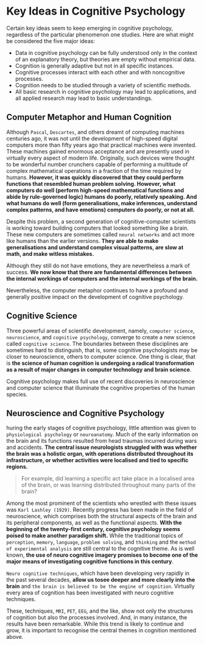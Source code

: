# Key Ideas in Cognitive Psychology
Certain key ideas seem to keep emerging in cognitive psychology, regardless of the particular phenomenon one studies.
Here are what might be considered the five major ideas:

- Data in cognitive psychology can be fully understood only in the context of an explanatory theory, but theories are empty without empirical data.
- Cognition is generally adaptive but not in all specific instances.
- Cognitive processes interact with each other and with noncognitive processes.
- Cognition needs to be studied through a variety of scientific methods.
- All basic research in cognitive psychology may lead to applications, and all applied research may lead to basic understandings.

## Computer Metaphor and Human Cognition
Although `Pascal`, `Descartes`, and others dreamt of computing machines centuries ago, it was not until the development of high-speed
digital computers more than fifty years ago that practical machines were invented. These machines gained enormous acceptance and are
presently used in virtually every aspect of modern life. Originally, such devices were thought to be wonderful number crunchers capable
of performing a multitude of complex mathematical operations in a fraction of the time required by humans. **However, it was quickly
discovered that they could perform functions that resembled human problem solving. However, what computers do well (perform high-speed
mathematical functions and abide by rule-governed logic) humans do poorly, relatively speaking. And what humans do well (form generalisations,
make inferences, understand complex patterns, and have emotions) computers do poorly, or not at all.**

Despite this problem, a second generation of cognitive-computer scientists is working toward building computers that looked something like a brain.
These new computers are sometimes called `neural networks` and act more like humans than the earlier versions. **They are able to make generalisations
and understand complex visual patterns, are slow at math, and make witless mistakes.**

Although they still do not have emotions, they are nevertheless a mark of success. **We now know that there are fundamental differences between the internal workings of computers and the internal
workings of the brain.**

Nevertheless, the computer metaphor continues to have a profound and generally positive impact on the development of cognitive psychology.

## Cognitive Science
Three powerful areas of scientific development, namely, `computer science`, `neuroscience`, and `cognitive psychology`, converge to create
a new science called `cognitive science`. The boundaries between these disciplines are sometimes hard to distinguish, that is, some
cognitive psychologists may be closer to neuroscience, others to computer science. One thing is clear, that is **the science of human cognition
is undergoing a radical transformation as a result of major changes in computer technology and brain science**.

Cognitive psychology makes full use of recent discoveries in neuroscience and computer science that illuminate the cognitive properties of
the human species.

## Neuroscience and Cognitive Psychology
huring the early stages of cognitive psychology, little attention was given to `physiological psychology` or `neuroanatomy`.
Much of the early information on the brain and its functions resulted from head traumas incurred during wars and accidents.
**The central issue neurologists struggled with was whether the brain was a holistic organ, with operations distributed throughout
its infrastructure, or whether activities were localised and tied to specific regions.**

> For example, did learning a specific act take place in a localised area of the brain, or was learning distributed throughout many
> parts of the brain?

Among the most prominent of the scientists who wrestled with these issues was `Karl Lashley (1929)`. Recently progress has been made in the
field of neuroscience, which comprises both the structural aspects of the brain and its peripheral components, as well as the functional aspects.
**With the beginning of the twenty-first century, cognitive psychology seems poised to make another paradigm shift.** While the traditional
topics of `perception`, `memory`, `language`, `problem solving`, and `thinking` and the `method of experimental analysis` are still central
to the cognitive theme.  As is well known, **the use of neuro cognitive imagery promises to become one of the major means of investigating
cognitive functions in this century**.

`Neuro cognitive techniques`, which have been developing very rapidly in the past several decades, **allow us tosee deeper and more clearly
into the brain** and `the brain is believed to be the engine of cognition`. Virtually every area of cognition has been investigated with
neuro cognitive techniques.

These, techniques, `MRI`, `PET`, `EEG`, and the like, show not only the structures of cognition but also the processes involved. And, in many
instance, the results have been remarkable. While this trend is likely to continue and grow, it is important to recognise the central themes
in cognition mentioned above.
